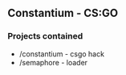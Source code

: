## Constantium - CS:GO

### Projects contained

-   /constantium - csgo hack
-   /semaphore - loader
